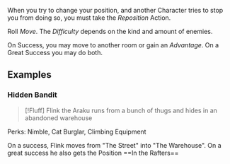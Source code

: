When you try to change your position, and another Character tries to stop you from doing so, you must take the _Reposition_ Action.

Roll _Move_. 
The _Difficulty_ depends on the kind and amount of enemies. 

On Success, you may move to another room or gain an _Advantage_. 
On a Great Success you may do both.

## Examples
### Hidden Bandit
>[!Fluff]
>Flink the Araku runs from a bunch of thugs and hides in an abandoned warehouse

Perks: Nimble, Cat Burglar, Climbing Equipment

On a success, Flink moves from "The Street" into "The Warehouse".
On a great success he also gets the Position ==In the Rafters==
